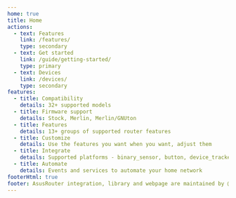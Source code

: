```yaml
---
home: true
title: Home
actions:
  - text: Features
    link: /features/
    type: secondary
  - text: Get started
    link: /guide/getting-started/
    type: primary
  - text: Devices
    link: /devices/
    type: secondary
features:
  - title: Compatibility
    details: 32+ supported models
  - title: Firmware support
    details: Stock, Merlin, Merlin/GNUton
  - title: Features
    details: 13+ groups of supported router features
  - title: Customize
    details: Use the features you want when you want, adjust them
  - title: Integrate
    details: Supported platforms - binary_sensor, button, device_tracker, light, sensor, switch, update
  - title: Automate
    details: Events and services to automate your home network
footerHtml: true
footer: AsusRouter integration, library and webpage are maintained by @Vaskivskyi<br/><br/><a href="https://www.buymeacoffee.com/vaskivskyi" target="_blank"><img src="/BuyMeACoffee.png" alt="Buy Me A Coffee" height="60px" /></a>
---
```


